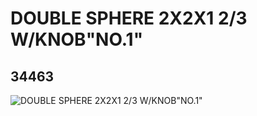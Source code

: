 # DOUBLE SPHERE 2X2X1 2/3 W/KNOB"NO.1"
## 34463
![DOUBLE SPHERE 2X2X1 2/3 W/KNOB"NO.1"](https://lc-www-live-s.legocdn.com/media/bricks/5/2/6195427.jpg)